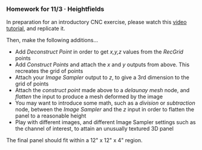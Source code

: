 ### Homework for 11/3 · Heightfields

In preparation for an introductory CNC exercise, please watch this [video tutorial](https://www.youtube.com/watch?v=ym_jI0BSD6M), and replicate it.

Then, make the following additions...

- Add *Deconstruct Point* in order to get *x,y,z* values from the *RecGrid* points
- Add *Construct Points* and attach the *x* and *y* outputs from above. This recreates the grid of points
- Attach your *Image Sampler* output to *z*, to give a 3rd dimension to the grid of points
- Attach the *construct point* made above to a *delaunay mesh* node, and *flatten* the input to produce a mesh deformed by the image
- You may want to introduce some math, such as a *division* or *subtraction* node, between the *Image Sampler* and the *z* input in order to flatten the panel to a reasonable height
- Play with different images, and different Image Sampler settings such as the channel of interest, to attain an unusually textured 3D panel

The final panel should fit within a 12" x 12" x 4" region.
